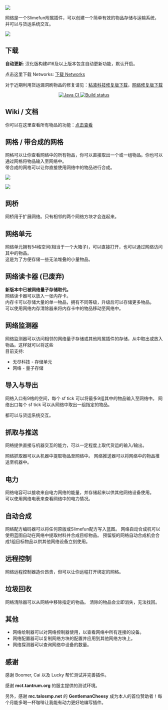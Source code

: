 ![](https://cdn.jsdelivr.net/gh/ybw0014/Networks-CN@master/images/logo/logo_large.png)

网络是一个Slimefun附属插件，可以创建一个简单有效的物品存储与运输系统，并可以与货运系统交互。

![](https://cdn.jsdelivr.net/gh/ybw0014/Networks-CN@master/images/wiki/setup.png)

## 下载

**自动更新**: 汉化版构建#16及以上版本包含自动更新功能，默认开启。

点击这里下载 Networks: [下载 Networks](https://builds.guizhanss.net/ybw0014/Networks-CN/master)

对于近期利用货运漏洞刷物品的修复请见：[粘液科技修复版下载](https://github.com/StarWishsama/Slimefun4/issues/489)，[网络修复版下载](https://builds.guizhanss.net/ybw0014/Networks-CN/test)

<p align="center">
  <a href="https://github.com/ybw0014/Networks-CN/actions/workflows/maven.yml">
    <img src="https://github.com/ybw0014/Networks-CN/actions/workflows/maven.yml/badge.svg" alt="Java CI"/>
  </a>
  <a href="https://builds.guizhanss.net/ybw0014/Networks-CN/master">
    <img src="https://builds.guizhanss.net/f/ybw0014/Networks-CN/master/badge.svg" alt="Build status"/>
  </a>
</p>

## Wiki / 文档

你可以在这里查看所有物品的功能：[点击查看](https://networks-wiki.guizhanss.cn/)

## 网格 / 带合成的网格

网格可以让你查看网络中的所有物品，你可以直接取出一个或一组物品。你也可以通过网格将物品输入至网络中。  
带合成的网格可以让你直接使用网络中的物品进行合成。

![](https://cdn.jsdelivr.net/gh/ybw0014/Networks-CN@master/images/wiki/grid.png)

![](https://cdn.jsdelivr.net/gh/ybw0014/Networks-CN@master/images/wiki/grid_crafting.png)

## 网桥

网桥用于扩展网络。只有相邻的两个网络方块才会连起来。

## 网络单元

网络单元拥有54格空间(相当于一个大箱子)，可以直接打开，也可以通过网络访问其中的物品。  
这是为了方便存储一些无法堆叠的小量物品。

## 网络读卡器 (已废弃)

**新版本中已被网络量子存储取代。**  
网络读卡器可以放入一张内存卡。    
内存卡可以存储大量的单一物品，拥有不同等级，升级后可以存储更多物品。  
可以使用网络内存清除器来将内存卡中的物品移动至网络中。

## 网络监测器

网络监测器可以访问相邻的网络量子存储或其他附属插件的存储，从中取出或放入物品。这样就可以将这些  
目前支持:

- 无尽科技 - 存储单元
- 网络 - 量子存储

## 导入与导出

网络入口有9格的空间，每个 sf tick 可以将最多9组其中的物品输入至网络中。
网络出口每个 sf tick 可以从网络中取出一组指定的物品。

都可以与货运系统交互。

## 抓取与推送

网络提供直接与机器交互的能力，可以一定程度上取代货运的输入/输出。

网络抓取器可以从机器中提取物品至网络中。
网络推送器可以将网络中的物品推送至机器中。

## 电力

网络电容可以接收来自电力网络的能量，并存储起来以供其他网络设备使用。  
可以使用网络电表来查看网络中的电力情况。

## 自动合成

网络配方编码器可以将任何原版或Slimefun配方写入蓝图。
网络自动合成机可以使用蓝图自动在网络中提取材料并合成目标物品。
预留版的网络自动合成机会合成1组目标物品以供其他网络设备立刻使用。

## 远程控制

网络远程控制器造价昂贵，但可以让你远程打开绑定的网格。

## 垃圾回收

网络清除器可以从网络中移除指定的物品。
清除的物品会立即消失，无法找回。

## 其他

- 网络绘制器可以对网络控制器使用，以查看网络中所有连接的设备。
- 网络配置器可以复制网络方块的配置并应用到其他网络方块上。
- 网络探测器可以查询网络中设备的数量。

## 感谢

感谢 Boomer, Cai 以及 Lucky 帮忙测试并完善插件。

感谢 **mct.tantrum.org** 的服主提供的测试环境。

另外，感谢 **mc.talosmp.net** 的 **GentlemanCheesy** 成为本人的首位赞助者！每个月能多喝一杯咖啡让我能有动力更好地编写插件。

